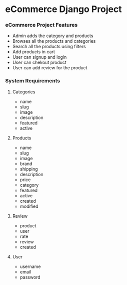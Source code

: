 # eCommerce Django Project

### eCommerce Project Features
- Admin adds the category and products
- Browses all the products and categories
- Search all the products using filters
- Add products in cart
- User can signup and login
- User can chekout product
- User can add review for the product

### System Requirements
1. Categories
	- name
	- slug
	- image
	- description
	- featured
	- active

2. Products
	- name
	- slug
	- image
	- brand
	- shipping
	- description
	- price
	- category
	- featured
	- active
	- created
	- modified

3. Review
	- product
	- user
	- rate
	- review
	- created

4. User
	- username
	- email
	- password
